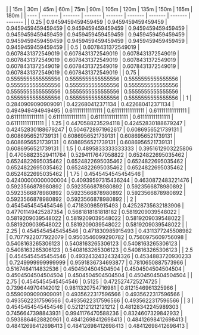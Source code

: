 | | 15m | 30m | 45m | 60m | 75m | 90m | 105m | 120m | 135m | 150m | 165m | 180m | 
| ---- | ------- | ------- | ------- | ------- | ------- | ------- | ------- | ------- |
| 0.25 | 0.9459459459459459 | 0.9459459459459459 | 0.9459459459459459 | 0.9459459459459459 | 0.9459459459459459 | 0.9459459459459459 | 0.9459459459459459 | 0.9459459459459459 | 0.9459459459459459 | 0.9459459459459459 | 0.9459459459459459 | 0.9459459459459459 | 
| 0.5 | 0.6078431372549019 | 0.6078431372549019 | 0.6078431372549019 | 0.6078431372549019 | 0.6078431372549019 | 0.6078431372549019 | 0.6078431372549019 | 0.6078431372549019 | 0.6078431372549019 | 0.6078431372549019 | 0.6078431372549019 | 0.6078431372549019 | 
| 0.75 | 0.5555555555555556 | 0.5555555555555556 | 0.5555555555555556 | 0.5555555555555556 | 0.5555555555555556 | 0.5555555555555556 | 0.5555555555555556 | 0.5555555555555556 | 0.5555555555555556 | 0.5555555555555556 | 0.5555555555555556 | 0.5555555555555556 | 
| 1 | 0.2840909090909091 | 0.422680412371134 | 0.422680412371134 | 0.494949494949495 | 0.611111111111111 | 0.611111111111111 | 0.611111111111111 | 0.611111111111111 | 0.611111111111111 | 0.611111111111111 | 0.611111111111111 | 0.611111111111111 | 
| 1.25 | 0.4470588235294118 | 0.42452830188679247 | 0.42452830188679247 | 0.5046728971962617 | 0.6086956521739131 | 0.6086956521739131 | 0.6086956521739131 | 0.6086956521739131 | 0.6086956521739131 | 0.6086956521739131 | 0.6086956521739131 | 0.6086956521739131 | 
| 1.5 | 0.4895833333333333 | 0.3951612903225806 | 0.47058823529411764 | 0.5294117647058822 | 0.6524822695035462 | 0.6524822695035462 | 0.6524822695035462 | 0.6524822695035462 | 0.6524822695035462 | 0.6524822695035462 | 0.6524822695035462 | 0.6524822695035462 | 
| 1.75 | 0.4545454545454546 | 0.42400000000000004 | 0.40939597315436244 | 0.4630872483221476 | 0.5923566878980892 | 0.5923566878980892 | 0.5923566878980892 | 0.5923566878980892 | 0.5923566878980892 | 0.5923566878980892 | 0.5923566878980892 | 0.5923566878980892 | 
| 2 | 0.4545454545454546 | 0.471830985915493 | 0.42528735632183906 | 0.47701149425287354 | 0.5681818181818182 | 0.5819209039548022 | 0.5819209039548022 | 0.5819209039548022 | 0.5819209039548022 | 0.5819209039548022 | 0.5819209039548022 | 0.5819209039548022 | 
| 2.25 | 0.4545454545454546 | 0.471830985915493 | 0.4311377245508982 | 0.7077922077922079 | 0.9503546099290782 | 0.7560975609756098 | 0.5408163265306123 | 0.5408163265306123 | 0.5408163265306123 | 0.5408163265306123 | 0.5408163265306123 | 0.5408163265306123 | 
| 2.5 | 0.4545454545454546 | 0.49324324324324326 | 0.4534883720930233 | 0.7249999999999999 | 0.9591836734693877 | 0.7810650887573966 | 0.5167464114832536 | 0.4504504504504504 | 0.4504504504504504 | 0.4504504504504504 | 0.4504504504504504 | 0.4504504504504504 | 
| 2.75 | 0.4545454545454546 | 0.5125 | 0.4725274725274725 | 0.7396449704142012 | 0.9811320754716981 | 0.8121546961325966 | 0.5590909090909091 | 0.4935622317596566 | 0.4935622317596566 | 0.4935622317596566 | 0.4935622317596566 | 0.4935622317596566 | 
| 3 | 0.4545454545454546 | 0.5212121212121212 | 0.48128342245989303 | 0.7456647398843931 | 0.9941176470588236 | 0.8324607329842932 | 0.5938864628820961 | 0.48412698412698413 | 0.48412698412698413 | 0.48412698412698413 | 0.48412698412698413 | 0.48412698412698413 | 
